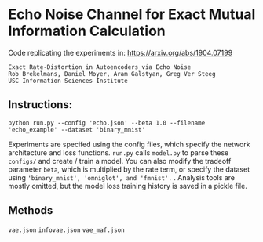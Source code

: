 # Echo Noise Channel for Exact Mutual Information Calculation

Code replicating the experiments in:  https://arxiv.org/abs/1904.07199
   
```
Exact Rate-Distortion in Autoencoders via Echo Noise 
Rob Brekelmans, Daniel Moyer, Aram Galstyan, Greg Ver Steeg
USC Information Sciences Institute
```


## Instructions:  
```
python run.py --config 'echo.json' --beta 1.0 --filename 'echo_example' --dataset 'binary_mnist'
```
Experiments are specifed using the config files, which specify the network architecture and loss functions.  ```run.py``` calls ```model.py``` to parse these ```configs/``` and create / train a model.  You can also modify the tradeoff parameter ```beta```, which is multiplied by the rate term, or specify the dataset using ```'binary_mnist', 'omniglot', and 'fmnist'.``` . Analysis tools are mostly omitted, but the model loss training history is saved in a pickle file.

## Methods

```vae.json```
```infovae.json```
```vae_maf.json```
